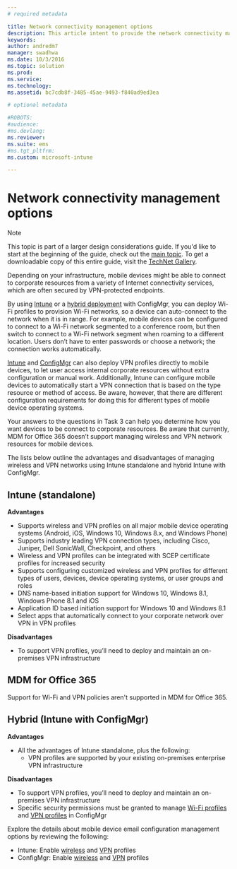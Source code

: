 ```yaml
---
# required metadata

title: Network connectivity management options
description: This article intent to provide the network connectivity management options when planning to implement Microsoft MDM solutions.
keywords:
author: andredm7
manager: swadhwa
ms.date: 10/3/2016
ms.topic: solution
ms.prod:
ms.service: 
ms.technology:
ms.assetid: bc7cdb8f-3485-45ae-9493-f840ad9ed3ea

# optional metadata

#ROBOTS:
#audience:
#ms.devlang:
ms.reviewer: 
ms.suite: ems
#ms.tgt_pltfrm:
ms.custom: microsoft-intune

---
```


# Network connectivity management options

>[!NOTE]
>This topic is part of a larger design considerations guide. If you'd like to start at the beginning of the guide, check out the [main topic](mdm-design-considerations-guide.md). To get a downloadable copy of this entire guide, visit the [TechNet Gallery](https://gallery.technet.microsoft.com/Mobile-Device-Management-7d401582).

Depending on your infrastructure, mobile devices might be able to connect to corporate resources from a variety of Internet connectivity services, which are often secured by VPN-protected endpoints.

By using [Intune](/Intune/deploy-use/wi-fi-connections-in-microsoft-intune) or a [hybrid deployment](https://technet.microsoft.com/library/dn261221.aspx) with ConfigMgr, you can deploy Wi-Fi profiles to provision Wi-Fi networks, so a device can auto-connect to the network when it is in range. For example, mobile devices can be configured to connect to a Wi-Fi network segmented to a conference room, but then switch to connect to a Wi-Fi network segment when roaming to a different location. Users don’t have to enter passwords or choose a network; the connection works automatically.

[Intune](/Intune/deploy-use/vpn-connections-in-microsoft-intune) and [ConfigMgr](https://technet.microsoft.com/library/dn261217.aspx) can also deploy VPN profiles directly to mobile devices, to let user access internal corporate resources without extra configuration or manual work. Additionally, Intune can configure mobile devices to automatically start a VPN connection that is based on the type resource or method of access. Be aware, however, that there are different configuration requirements for doing this for different types of mobile device operating systems.

Your answers to the questions in Task 3 can help you determine how you want devices to be connect to corporate resources. Be aware that currently, <token>MDM for Office 365</token> doesn’t support managing wireless and VPN network resources for mobile devices.

The lists below outline the advantages and disadvantages of managing wireless and VPN networks using Intune standalone and hybrid Intune with ConfigMgr.

## Intune (standalone)

**Advantages**

- Supports wireless and VPN profiles on all major mobile device operating systems (Android, iOS, Windows 10, Windows 8.x, and Windows Phone) 
- Supports industry leading VPN connection types, including Cisco, Juniper, Dell SonicWall, Checkpoint, and others
- Wireless and VPN profiles can be integrated with SCEP certificate profiles for increased security
- Supports configuring customized wireless and VPN profiles for different types of users, devices, device operating systems, or user groups and roles
- DNS name-based initiation support for Windows 10, Windows 8.1, Windows Phone 8.1 and iOS
- Application ID based initiation support for Windows 10 and Windows 8.1
- Select apps that automatically connect to your corporate network over VPN in VPN profiles

**Disadvantages**

- To support VPN profiles, you’ll need to deploy and maintain an on-premises VPN infrastructure

## MDM for Office 365

Support for Wi-Fi and VPN policies aren't supported in MDM for Office 365.

## Hybrid (Intune with ConfigMgr)

**Advantages**

- All the advantages of Intune standalone, plus the following:
	- VPN profiles are supported by your existing on-premises enterprise VPN infrastructure

**Disadvantages**

- To support VPN profiles, you’ll need to deploy and maintain an on-premises VPN infrastructure 
- Specific security permissions must be granted to manage [Wi-Fi profiles](https://technet.microsoft.com/library/dn408646.aspx) and [VPN profiles](https://technet.microsoft.com/library/dn408643.aspx) in ConfigMgr

Explore the details about mobile device email configuration management options by reviewing the following:

- Intune: Enable [wireless](/Intune/deploy-use/wi-fi-connections-in-microsoft-intune) and [VPN](/Intune/deploy-use/vpn-connections-in-microsoft-intune) profiles
- ConfigMgr: Enable [wireless](https://technet.microsoft.com/library/dn261221.aspx) and [VPN](https://technet.microsoft.com/library/dn261217.aspx) profiles
